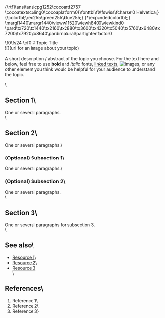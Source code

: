 {\rtf1\ansi\ansicpg1252\cocoartf2757
\cocoatextscaling0\cocoaplatform0{\fonttbl\f0\fswiss\fcharset0 Helvetica;}
{\colortbl;\red255\green255\blue255;}
{\*\expandedcolortbl;;}
\margl1440\margr1440\vieww11520\viewh8400\viewkind0
\pard\tx720\tx1440\tx2160\tx2880\tx3600\tx4320\tx5040\tx5760\tx6480\tx7200\tx7920\tx8640\pardirnatural\partightenfactor0

\f0\fs24 \cf0 # Topic Title\
![](url for an image about your topic)\
\
A short description / abstract of the topic you choose. For the text here and below, feel free to use **bold** and *italic* fonts, [linked texts](url),  ![images](url), or any other element you think would be helpful for your audience to understand the topic.\
\
\
## Section 1\
One or several paragraphs.\
\
## Section 2\
One or several paragraphs.\
### (Optional) Subsection 1\
One or several paragraphs.\
### (Optional) Subsection 2\
One or several paragraphs.\
\
## Section 3\
One or several paragraphs for subsection 3.\
\
## See also\
- [Resource 1](url)\
- [Resource 2](url)\
- [Resource 3](url)\
\
## References\
1. Reference 1\
2. Reference 2\
3. Reference 3}